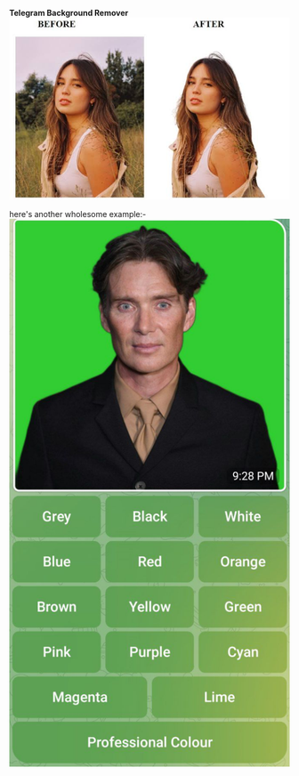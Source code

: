    **Telegram Background Remover**
![Example](./example.png)

here's another wholesome example:- 
![Example](./example1.png)


